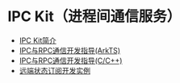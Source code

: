 # IPC Kit（进程间通信服务）<!--ipc-kit-->

- [IPC Kit简介](ipc-rpc-overview.md)
- [IPC与RPC通信开发指导(ArkTS)](ipc-rpc-development-guideline.md)
- [IPC与RPC通信开发指导(C/C++)](ipc-capi-development-guideline.md)
- [远端状态订阅开发实例](subscribe-remote-state.md)
